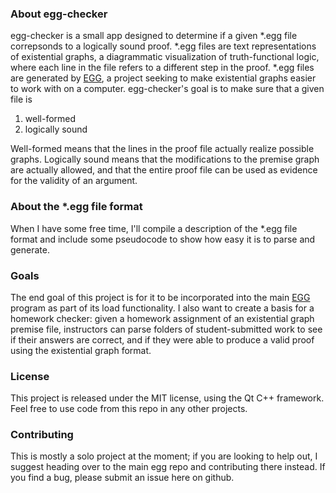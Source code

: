 ### About egg-checker
egg-checker is a small app designed to determine if a given \*.egg file correpsonds to a logically sound proof. \*.egg files are text representations of existential graphs, a diagrammatic visualization of truth-functional logic, where each line in the file refers to a different step in the proof. \*.egg files are generated by [EGG](https://github.com/casey-c/egg), a project seeking to make existential graphs easier to work with on a computer. egg-checker's goal is to make sure that a given file is 
1. well-formed
2. logically sound

Well-formed means that the lines in the proof file actually realize possible graphs. Logically sound means that the modifications to the premise graph are actually allowed, and that the entire proof file can be used as evidence for the validity of an argument.

### About the \*.egg file format
When I have some free time, I'll compile a description of the \*.egg file format and include some pseudocode to show how easy it is to parse and generate.

### Goals
The end goal of this project is for it to be incorporated into the main [EGG](https://github.com/casey-c/egg) program as part of its load functionality. I also want to create a basis for a homework checker: given a homework assignment of an existential graph premise file, instructors can parse folders of student-submitted work to see if their answers are correct, and if they were able to produce a valid proof using the existential graph format.

### License
This project is released under the MIT license, using the Qt C++ framework. Feel free to use code from this repo in any other projects.

### Contributing
This is mostly a solo project at the moment; if you are looking to help out, I suggest heading over to the main egg repo and contributing there instead. If you find a bug, please submit an issue here on github.
